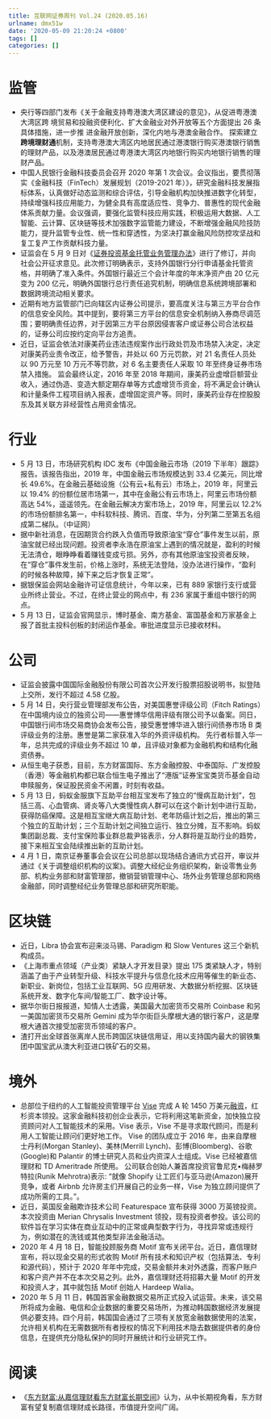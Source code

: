 ```yaml
---
title: 互联网证券周刊 Vol.24 (2020.05.16)
urlname: dmx51w
date: '2020-05-09 21:20:24 +0800'
tags: []
categories: []
---
```


# 监管

- 央行等四部门发布《关于金融支持粤港澳大湾区建设的意见》，从促进粤港澳大湾区跨 境贸易和投融资便利化、扩大金融业对外开放等五个方面提出 26 条具体措施，进一步推 进金融开放创新，深化内地与港澳金融合作。
  探索建立**跨境理财通**机制，支持粤港澳大湾区内地居民通过港澳银行购买港澳银行销售的理财产品，以及港澳居民通过粤港澳大湾区内地银行购买内地银行销售的理财产品。
- 中国人民银行金融科技委员会召开 2020 年第 1 次会议。会议指出，要贯彻落实《金融科技（FinTech）发展规划（2019-2021 年）》，研究金融科技发展指标体系，认真做好动态监测和综合评估，引导金融机构加快推进数字化转型，持续增强科技应用能力，为健全具有高度适应性、竞争力、普惠性的现代金融体系贡献力量。会议强调，要强化监管科技应用实践，积极运用大数据、人工智能、云计算、区块链等技术加强数字监管能力建设，不断增强金融风险技防能力，提升监管专业性、统一性和穿透性，为坚决打赢金融风险防控攻坚战和复工复产工作贡献科技力量。
- 证监会在 5 月 9 日对《[证券投资基金托管业务管理办法](http://www.csrc.gov.cn/pub/zjhpublic/zjh/202005/t20200509_376034.htm)》进行了修订，并向社会公开征求意见。此次修订明确表示，支持外国银行分行申请基金托管资格，并明确了准入条件。外国银行最近三个会计年度的年末净资产由 20 亿元变为 200 亿元，明确外国银行总行责任追究机制，明确信息系统跨境部署和数据跨境流动相关要求。
- 近期有地方监管部门已向辖区内证券公司提示，要高度关注与第三方平台合作的信息安全风险。其中提到，要将第三方平台的信息安全机制纳入券商尽调范围；要明确责任边界，对于因第三方平台原因侵害客户或证券公司合法权益的，证券公司应按约定向平台方追责。
- 近日，证监会依法对康美药业违法违规案作出行政处罚及市场禁入决定，决定对康美药业责令改正，给予警告，并处以 60 万元罚款，对 21 名责任人员处以 90 万元至 10 万元不等罚款，对 6 名主要责任人采取 10 年至终身证券市场禁入措施。
  监会最终认定，2016 年至 2018 年期间，康美药业虚增巨额营业收入，通过伪造、变造大额定期存单等方式虚增货币资金，将不满足会计确认和计量条件工程项目纳入报表，虚增固定资产等。同时，康美药业存在控股股东及其关联方非经营性占用资金情况。

# 行业

- 5 月 13 日，市场研究机构 IDC 发布《中国金融云市场（2019 下半年）跟踪》报告。该报告指出，2019 年，中国金融云市场规模达到 33.4 亿美元，同比增长 49.6%。在金融云基础设施（公有云+私有云）市场上，2019 年，阿里云以 19.4% 的份额位居市场第一，其中在金融公有云市场上，阿里云市场份额高达 54%，遥遥领先。在金融云解决方案市场上，2019 年，阿里云以 12.2%的市场份额排名第一，中科软科技、腾讯、百度、华为，分列第二至第五名组成第二梯队。（中证网）
- 据中新社消息，在因期货合约跌入负值而导致原油宝“穿仓”事件发生以前，原油宝就已经出现问题。投资者李永浩在原油宝上遇到的情况就是，盈利的时候无法清仓，眼睁睁看着赚钱变成亏损。另外，亦有其他原油宝投资者反映，在“穿仓”事件发生前，价格上涨时，系统无法登陆，没办法进行操作，“盈利的时候各种故障，掉下来之后才恢复正常”。
- 据银保监会网站金融许可证信息统计，今年以来，已有 889 家银行支行或营业所终止营业。不过，在终止营业的网点中，有 236 家属于重组中银行的网点。
- 5 月 13 日，证监会官网显示，博时基金、南方基金、富国基金和万家基金上报了首批主投科创板的封闭运作基金。审批进度显示已接收材料。

# 公司

- 证监会披露中国国际金融股份有限公司首次公开发行股票招股说明书，拟登陆上交所，发行不超过 4.58 亿股。
- 5 月 14 日，央行营业管理部发布公告，对美国惠誉评级公司（Fitch Ratings）在中国境内设立的独资公司——惠誉博华信用评级有限公司予以备案。同日，中国银行间市场交易商协会发布公告，接受惠誉博华进入银行间债券市场 B 类评级业务的注册。惠誉是第二家获准入华的外资评级机构。
  先行者标普入华一年，总共完成的评级业务不超过 10 单，且评级对象都为金融机构和结构化融资债券。
- 从恒生电子获悉，目前，东方财富国际、东方金融控股、中泰国际、广发控股（香港）等金融机构都已联合恒生电子推出了“港版”证券宝宝类货币基金自动申赎服务，保证股民资金不闲置，时刻有收益。
- 5 月 13 日，蚂蚁金服旗下互助平台相互宝发布了独立的“慢病互助计划”，包括三高、心血管病、肾炎等八大类慢性病人群可以在这个新计划中进行互助，获得防癌保障。这是相互宝继大病互助计划、老年防癌计划之后，推出的第三个独立的互助计划；三个互助计划之间独立运行、独立分摊，互不影响。蚂蚁集团副总裁、支付宝保险事业群总裁尹铭表示，分人群将是互助行业的趋势，接下来相互宝会陆续推出新的互助计划。
- 4 月 1 日，南京证券董事会会议在公司总部以现场结合通讯方式召开，审议并通过《关于调整组织机构的议案》。调整大经纪业务组织架构，新设零售业务部、机构业务部和财富管理部，撤销营销管理中心、场外业务管理总部和网络金融部，同时调整经纪业务管理总部和研究所职能。

# 区块链

- 近日，Libra 协会宣布迎来淡马锡、Paradigm 和 Slow Ventures 这三个新机构成员。
- 《上海市重点领域（产业类）紧缺人才开发目录》提出 175 类紧缺人才，特别涵盖了由于产业转型升级、科技水平提升与信息化技术应用等催生的新业态、新职业、新岗位，包括工业互联网、5G 应用研发、大数据分析挖掘、区块链系统开发、数字化车间/智能工厂、数字设计等。
- 据华尔街日报报道，知情人士透露，美国最大加密货币交易所 Coinbase 和另一美国加密货币交易所 Gemini 成为华尔街巨头摩根大通的银行客户，这是摩根大通首次接受加密货币领域的客户。
- 渣打开出全球首张离岸人民币跨国区块链信用证，用以支持国内最大的钢铁集团中国宝武从澳大利亚进口铁矿石的交易。

# 境外

- 总部位于纽约的人工智能投资管理平台 [Vise](https://vise.com/) 完成 A 轮 1450 万美元[融资](https://www.fintechfutures.com/2020/05/vise-lands-14-5m-series-a-led-by-sequoia-capital/)，红杉资本领投。这家金融科技初创企业表示，它将利用这笔新资金，加快独立投资顾问对人工智能技术的采用。Vise 表示，Vise 不是寻求取代顾问，而是利用人工智能让顾问们更好地工作。
  Vise 的团队成立于 2016 年，由来自摩根士丹利(Morgan Stanley)、美林(Merrill Lynch)、彭博(Bloomberg)、谷歌(Google)和 Palantir 的博士研究人员和业内资深人士组成。Vise 已经被嘉信理财和 TD Ameritrade 所使用。
  公司联合创始人兼首席投资官鲁尼克•梅赫罗特拉(Runik Mehrotra)表示: “就像 Shopify 让工匠们与亚马逊(Amazon)展开竞争，或者 Airbnb 允许房主们开展自己的业务一样，Vise 为独立顾问提供了成功所需的工具。”。
- 近日，英国反金融欺诈技术公司 Featurespace 宣布获得 3000 万英镑投资。本次投资由 Merian Chrysalis Investment 领投，现有投资者参投。该公司的软件旨在学习实体在商业互动中的正常或典型数字行为，寻找异常或违规行为，例如潜在的洗钱或其他类型非法金融活动。
- 2020 年 4 月 18 日，智能投顾服务商 Motif 宣布关闭平台。近日，嘉信理财宣布，将以现金交易的形式收购 Motif 所有技术和知识产权（包括算法、专利和源代码），预计于 2020 年年中完成，交易金额并未对外透露，而客户账户和客户资产并不在本次交易之列。此外，嘉信理财还将招募大量 Motif 的开发和投资人才，其中就包括 Motif 创始人 Hardeep Walia。
- 2020 年 5 月 11 日，韩国首家金融数据交易所正式投入试运营。未来，该交易所将成为金融、电信和企业数据的重要交易场所，为推动韩国数据经济发展提供必要支持。四个月前，韩国国会通过了三项有关放宽金融数据使用的法案，允许相关机构在无需数据所有者授权的情况下利用技术隐去数据提供者的身份信息，在提供充分隐私保护的同时开展统计和行业研究工作。

# 阅读

- 《[东方财富:从嘉信理财看东方财富长期空间](https://mp.weixin.qq.com/s/wSjR08kzv2CrjsVJrRyqRw)》认为，从中长期视角看，东方财富有望复制嘉信理财成长路径，市值提升空间广阔。

